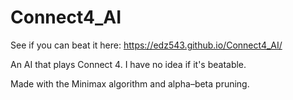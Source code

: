 # Connect4_AI
See if you can beat it here: https://edz543.github.io/Connect4_AI/

An AI that plays Connect 4. I have no idea if it's beatable.

Made with the Minimax algorithm and alpha–beta pruning.
